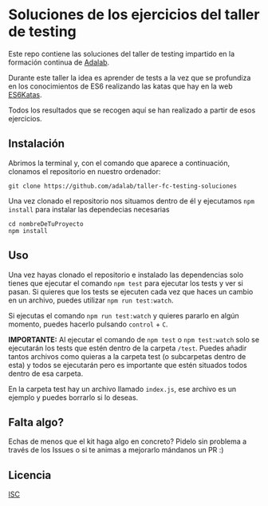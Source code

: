 # Soluciones de los ejercicios del taller de testing

Este repo contiene las soluciones del taller de testing impartido en la formación continua de [Adalab](http://adalab.es/).

Durante este taller la idea es aprender de tests a la vez que se profundiza en los conocimientos de ES6 realizando las katas que hay en la web [ES6Katas](http://es6katas.org/).

Todos los resultados que se recogen aquí se han realizado a partir de esos ejercicios.


## Instalación

Abrimos la terminal y, con el comando que aparece a continuación, clonamos el repositorio en nuestro ordenador:

```
git clone https://github.com/adalab/taller-fc-testing-soluciones
```

Una vez clonado el repositorio nos situamos dentro de él y ejecutamos `npm install` para instalar las dependecias necesarias

```
cd nombreDeTuProyecto
npm install
```


## Uso

Una vez hayas clonado el repositorio e instalado las dependencias solo tienes que ejecutar el comando `npm test` para ejecutar los tests y ver si pasan. Si quieres que los tests se ejecuten cada vez que haces un cambio en un archivo, puedes utilizar `npm run test:watch`.

Si ejecutas el comando `npm run test:watch` y quieres pararlo en algún momento, puedes hacerlo pulsando `control` + `C`.

**IMPORTANTE:** Al ejecutar el comando de `npm test` o `npm test:watch` solo se ejecutarán los tests que estén dentro de la carpeta `/test`. Puedes añadir tantos archivos como quieras a la carpeta test (o subcarpetas dentro de esta) y todos se ejecutarán pero es importante que estén situados todos dentro de esa carpeta.

En la carpeta test hay un archivo llamado `index.js`, ese archivo es un ejemplo y puedes borrarlo si lo deseas.


## Falta algo?

Echas de menos que el kit haga algo en concreto? Pidelo sin problema a través de los Issues o si te animas a mejorarlo mándanos un PR :)


## Licencia

[ISC](https://github.com/adalab/boilerplate-testing-es6-mocha/blob/master/LICENSE)

